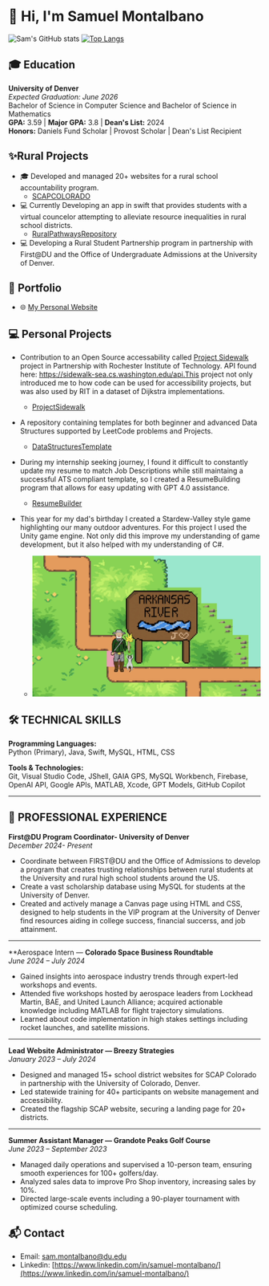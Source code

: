 
# 👋 Hi, I'm Samuel Montalbano 
![Sam's GitHub stats](https://github-readme-stats.vercel.app/api?username=Sammontalbano22&&show=reviews,discussions_started,discussions_answered,prs_merged,prs_merged_percentage&theme=gruvbox&rank_icon=github&include_all_commits=true&width=400)  [![Top Langs](https://github-readme-stats.vercel.app/api/top-langs/?username=Sammontalbano22&height=400&theme=gruvbox)](https://github.com/anuraghazra/github-readme-stats)

## 🎓 Education

**University of Denver**  
*Expected Graduation: June 2026*  
Bachelor of Science in Computer Science and Bachelor of Science in Mathematics  
**GPA:** 3.59 | **Major GPA:** 3.8 | **Dean's List:** 2024  
**Honors:** Daniels Fund Scholar | Provost Scholar | Dean's List Recipient


## ✨Rural Projects

- 🎓 Developed and managed 20+ websites for a rural school accountability program.
    - [SCAPCOLORADO](https://scapcolorado.com/)
- 💻 Currently Developing an app in swift that provides students with a virtual councelor attempting to alleviate resource inequalities in rural school districts.
    - [RuralPathwaysRepository](https://github.com/Sammontalbano22/RuralPathways)
- 💻 Developing a Rural Student Partnership program in partnership with First@DU and the Office of Undergraduate Admissions at the University of Denver.

  
## 🔗 Portfolio
- 🌐 [My Personal Website](https://sammontalbano22.github.io/sammontalbanoportfolio/)


## 💻 Personal Projects

- Contribution to an Open Source accessability called [Project Sidewalk](https://dl.acm.org/doi/10.1145/3290605.3300292) project in Partnership with Rochester Institute of Technology. API found here: https://sidewalk-sea.cs.washington.edu/api.This project not only introduced me to how code can be used for accessibility projects, but was also used by RIT in a dataset of Dijkstra implementations.
    - [ProjectSidewalk](https://github.com/Sammontalbano22/ProjectSidewalk)

- A repository containing templates for both beginner and advanced Data Structures supported by LeetCode problems and Projects.
    - [DataStructuresTemplate](https://github.com/Sammontalbano22/DataStructureTemplates)

- During my internship seeking journey, I found it difficult to constantly update my resume to match Job Descriptions while still maintaing a successful ATS compliant template, so I created a ResumeBuilding program that allows for easy updating with GPT 4.0 assistance.
    - [ResumeBuilder](https://github.com/Sammontalbano22/PythonProjects/blob/main/resumebuilder.py)
 
- This year for my dad's birthday I created a Stardew-Valley style game highlighting our many outdoor adventures. For this project I used the Unity game engine. Not only did this improve my understanding of game development, but it also helped with my understanding of C#.
    - ![Arkansas River Pixel Art](https://github.com/Sammontalbano22/About-Me/blob/main/yay.jpg)


## 🛠 TECHNICAL SKILLS

**Programming Languages:**  
Python (Primary), Java, Swift, MySQL, HTML, CSS  

**Tools & Technologies:**  
Git, Visual Studio Code, JShell, GAIA GPS, MySQL Workbench, Firebase, OpenAI API, Google APIs, MATLAB, Xcode, GPT Models, GitHub Copilot

---

## 💼 PROFESSIONAL EXPERIENCE

**First@DU Program Coordinator- University of Denver**  
*December 2024- Present*
- Coordinate between FIRST@DU and the Office of Admissions to develop a program that creates trusting relationships between rural students at the University and rural high school students around the US.
- Create a vast scholarship database using MySQL for students at the University of Denver.
- Created and actively manage a Canvas page using HTML and CSS, designed to help students in the VIP program at the University of Denver find resources aiding in college success, financial succerss, and job attainment.

---

**Aerospace Intern — **Colorado Space Business Roundtable**  
*June 2024 – July 2024*  
- Gained insights into aerospace industry trends through expert-led workshops and events.
- Attended five workshops hosted by aerospace leaders from Lockhead Martin, BAE, and United Launch Alliance; acquired actionable knowledge including MATLAB for flight trajectory simulations.
- Learned about code implementation in high stakes settings including rocket launches, and satellite missions.
  
---

**Lead Website Administrator — Breezy Strategies**  
*January 2023 – July 2024*  
- Designed and managed 15+ school district websites for SCAP Colorado in partnership with the University of Colorado, Denver.  
- Led statewide training for 40+ participants on website management and accessibility.  
- Created the flagship SCAP website, securing a landing page for 20+ districts.

---

**Summer Assistant Manager — Grandote Peaks Golf Course**  
*June 2023 – September 2023*  
- Managed daily operations and supervised a 10-person team, ensuring smooth experiences for 100+ golfers/day.  
- Analyzed sales data to improve Pro Shop inventory, increasing sales by 10%.  
- Directed large-scale events including a 90-player tournament with optimized course scheduling.




## 📬 Contact
- Email: sam.montalbano@du.edu
- Linkedin: [https://www.linkedin.com/in/samuel-montalbano/](https://www.linkedin.com/in/samuel-montalbano/)
